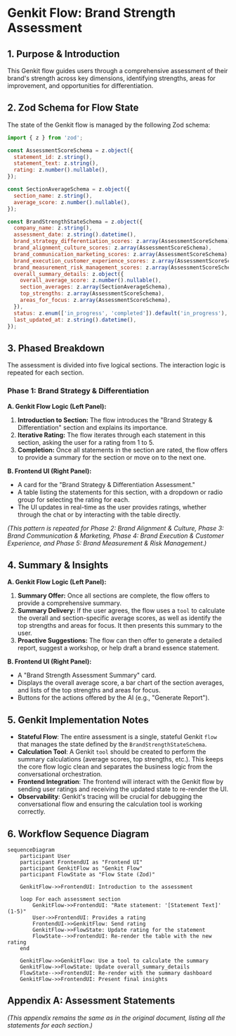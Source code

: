 # Genkit Flow: Brand Strength Assessment

## 1. Purpose & Introduction

This Genkit flow guides users through a comprehensive assessment of their brand's strength across key dimensions, identifying strengths, areas for improvement, and opportunities for differentiation.

## 2. Zod Schema for Flow State

The state of the Genkit flow is managed by the following Zod schema:

```javascript
import { z } from 'zod';

const AssessmentScoreSchema = z.object({
  statement_id: z.string(),
  statement_text: z.string(),
  rating: z.number().nullable(),
});

const SectionAverageSchema = z.object({
  section_name: z.string(),
  average_score: z.number().nullable(),
});

const BrandStrengthStateSchema = z.object({
  company_name: z.string(),
  assessment_date: z.string().datetime(),
  brand_strategy_differentiation_scores: z.array(AssessmentScoreSchema),
  brand_alignment_culture_scores: z.array(AssessmentScoreSchema),
  brand_communication_marketing_scores: z.array(AssessmentScoreSchema),
  brand_execution_customer_experience_scores: z.array(AssessmentScoreSchema),
  brand_measurement_risk_management_scores: z.array(AssessmentScoreSchema),
  overall_summary_details: z.object({
    overall_average_score: z.number().nullable(),
    section_averages: z.array(SectionAverageSchema),
    top_strengths: z.array(AssessmentScoreSchema),
    areas_for_focus: z.array(AssessmentScoreSchema),
  }),
  status: z.enum(['in_progress', 'completed']).default('in_progress'),
  last_updated_at: z.string().datetime(),
});
```

## 3. Phased Breakdown

The assessment is divided into five logical sections. The interaction logic is repeated for each section.

### Phase 1: Brand Strategy & Differentiation

**A. Genkit Flow Logic (Left Panel):**
1.  **Introduction to Section:** The flow introduces the "Brand Strategy & Differentiation" section and explains its importance.
2.  **Iterative Rating:** The flow iterates through each statement in this section, asking the user for a rating from 1 to 5.
3.  **Completion:** Once all statements in the section are rated, the flow offers to provide a summary for the section or move on to the next one.

**B. Frontend UI (Right Panel):**
-   A card for the "Brand Strategy & Differentiation Assessment."
-   A table listing the statements for this section, with a dropdown or radio group for selecting the rating for each.
-   The UI updates in real-time as the user provides ratings, whether through the chat or by interacting with the table directly.

*(This pattern is repeated for Phase 2: Brand Alignment & Culture, Phase 3: Brand Communication & Marketing, Phase 4: Brand Execution & Customer Experience, and Phase 5: Brand Measurement & Risk Management.)*

## 4. Summary & Insights

**A. Genkit Flow Logic (Left Panel):**
1.  **Summary Offer:** Once all sections are complete, the flow offers to provide a comprehensive summary.
2.  **Summary Delivery:** If the user agrees, the flow uses a `tool` to calculate the overall and section-specific average scores, as well as identify the top strengths and areas for focus. It then presents this summary to the user.
3.  **Proactive Suggestions:** The flow can then offer to generate a detailed report, suggest a workshop, or help draft a brand essence statement.

**B. Frontend UI (Right Panel):**
-   A "Brand Strength Assessment Summary" card.
-   Displays the overall average score, a bar chart of the section averages, and lists of the top strengths and areas for focus.
-   Buttons for the actions offered by the AI (e.g., "Generate Report").

## 5. Genkit Implementation Notes

-   **Stateful Flow**: The entire assessment is a single, stateful Genkit `flow` that manages the state defined by the `BrandStrengthStateSchema`.
-   **Calculation Tool**: A Genkit `tool` should be created to perform the summary calculations (average scores, top strengths, etc.). This keeps the core flow logic clean and separates the business logic from the conversational orchestration.
-   **Frontend Integration**: The frontend will interact with the Genkit flow by sending user ratings and receiving the updated state to re-render the UI.
-   **Observability**: Genkit's tracing will be crucial for debugging the conversational flow and ensuring the calculation tool is working correctly.

## 6. Workflow Sequence Diagram

```mermaid
sequenceDiagram
    participant User
    participant FrontendUI as "Frontend UI"
    participant GenkitFlow as "Genkit Flow"
    participant FlowState as "Flow State (Zod)"

    GenkitFlow->>FrontendUI: Introduction to the assessment
    
    loop For each assessment section
        GenkitFlow->>FrontendUI: "Rate statement: '[Statement Text]' (1-5)"
        User->>FrontendUI: Provides a rating
        FrontendUI->>GenkitFlow: Send rating
        GenkitFlow->>FlowState: Update rating for the statement
        FlowState-->>FrontendUI: Re-render the table with the new rating
    end

    GenkitFlow->>GenkitFlow: Use a tool to calculate the summary
    GenkitFlow->>FlowState: Update overall_summary_details
    FlowState-->>FrontendUI: Re-render with the summary dashboard
    GenkitFlow->>FrontendUI: Present final insights
```

## Appendix A: Assessment Statements

*(This appendix remains the same as in the original document, listing all the statements for each section.)*
